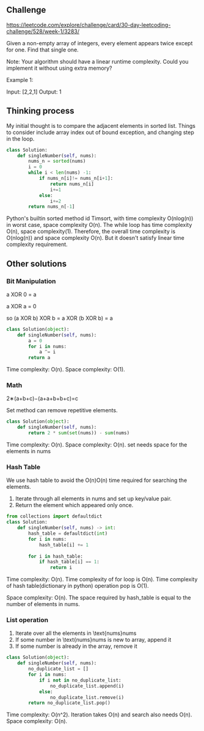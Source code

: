## Challenge
https://leetcode.com/explore/challenge/card/30-day-leetcoding-challenge/528/week-1/3283/

Given a non-empty array of integers, every element appears twice except for one. Find that single one.

Note:
Your algorithm should have a linear runtime complexity. Could you implement it without using extra memory?

Example 1:

Input: [2,2,1]
Output: 1

## Thinking process
My initial thought is to compare the adjacent elements in sorted list. Things to consider include array index out of bound exception, and changing step in the loop.  
``` Python
class Solution:
    def singleNumber(self, nums):
        nums_n = sorted(nums)
        i = 0
        while i < len(nums) -1:
            if nums_n[i]!= nums_n[i+1]:
                return nums_n[i]
                i+=1
            else:
                i+=2
        return nums_n[-1]
```     
Python's builtin sorted method id Timsort, with  time complexity O(nlog(n)) in worst case, space complexity O(n).
The while loop has time complexity O(n), space complexity(1). 
Therefore, the overall time complexity is O(nlog(n)) and space complexity O(n).
But it doesn't satisfy linear time complexity requirement.

## Other solutions
### Bit Manipulation
a XOR 0 = a

a XOR a = 0

so (a XOR b) XOR b = a XOR (b XOR b) = a

``` Python
class Solution(object):
    def singleNumber(self, nums):
        a = 0
        for i in nums:
            a ^= i
        return a
``` 

Time complexity: O(n).
Space complexity: O(1).

### Math
2∗(a+b+c)−(a+a+b+b+c)=c

Set method can remove repetitive elements.

``` Python
class Solution(object):
    def singleNumber(self, nums):
        return 2 * sum(set(nums)) - sum(nums)
``` 

Time complexity: O(n).
Space complexity: O(n). set needs space for the elements in nums

### Hash Table
We use hash table to avoid the O(n)O(n) time required for searching the elements.

1. Iterate through all elements in nums and set up key/value pair.
2. Return the element which appeared only once.

``` Python
from collections import defaultdict
class Solution:
    def singleNumber(self, nums) -> int:
        hash_table = defaultdict(int)
        for i in nums:
            hash_table[i] += 1
        
        for i in hash_table:
            if hash_table[i] == 1:
                return i
``` 
Time complexity: O(n). Time complexity of for loop is O(n). Time complexity of hash table(dictionary in python) operation pop is O(1).

Space complexity: O(n). The space required by hash_table is equal to the number of elements in nums.

### List operation
1. Iterate over all the elements in \text{nums}nums
2. If some number in \text{nums}nums is new to array, append it
3. If some number is already in the array, remove it

``` Python
class Solution(object):
    def singleNumber(self, nums):
        no_duplicate_list = []
        for i in nums:
            if i not in no_duplicate_list:
                no_duplicate_list.append(i)
            else:
                no_duplicate_list.remove(i)
        return no_duplicate_list.pop()
```  
Time complexity: O(n^2). Iteration takes O(n) and search also needs O(n).
Space complexity: O(n).

